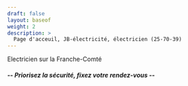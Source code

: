 ```yaml
---
draft: false
layout: baseof
weight: 2
description: >
  Page d'acceuil, JB-électricité, électricien (25-70-39)
---
```


Electricien sur la Franche-Comté</br>
<h5>-- Priorisez la sécurité, fixez votre rendez-vous --</h5>